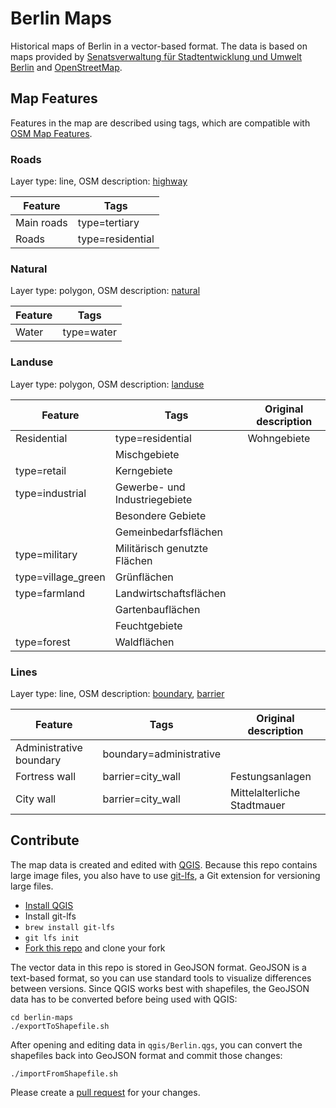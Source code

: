 # Berlin Maps

Historical maps of Berlin in a vector-based format. The data is based on maps provided by [Senatsverwaltung für Stadtentwicklung und Umwelt Berlin](http://www.stadtentwicklung.berlin.de/geoinformation/geodateninfrastruktur/de/geodienste/atom.shtml) and [OpenStreetMap](http://www.openstreetmap.org/about).

## Map Features

Features in the map are described using tags, which are compatible with [OSM Map Features](http://wiki.openstreetmap.org/wiki/Map_Features).

### Roads
Layer type: line, OSM description: [highway](http://wiki.openstreetmap.org/wiki/Highways)

Feature     | Tags
----------- | ----
Main roads  | type=tertiary
Roads       | type=residential

### Natural
Layer type: polygon, OSM description: [natural](http://wiki.openstreetmap.org/wiki/Key:natural)

Feature     | Tags
----------- | ----
Water       | type=water

### Landuse

Layer type: polygon, OSM description: [landuse](http://wiki.openstreetmap.org/wiki/Landuse)

Feature     | Tags              | Original description
----------- | ----------------- | --------------------
Residential | type=residential  | Wohngebiete
 | | Mischgebiete
 | type=retail | Kerngebiete
 | type=industrial | Gewerbe- und Industriegebiete
 | | Besondere Gebiete
 | | Gemeinbedarfsflächen
 | type=military | Militärisch genutzte Flächen
 | type=village_green | Grünflächen
 | type=farmland | Landwirtschaftsflächen
 | | Gartenbauflächen
 | | Feuchtgebiete
 | type=forest | Waldflächen

### Lines
Layer type: line, OSM description: [boundary](http://wiki.openstreetmap.org/wiki/Boundaries), [barrier](http://wiki.openstreetmap.org/wiki/Barriers)

Feature                 | Tags                    | Original description
----------------------- | ----------------------- | --------------------
Administrative boundary | boundary=administrative |
Fortress wall           | barrier=city_wall       | Festungsanlagen
City wall               | barrier=city_wall       | Mittelalterliche Stadtmauer

## Contribute

The map data is created and edited with [QGIS](http://www.qgis.org). Because this repo contains large image files, you also have to use [git-lfs](https://git-lfs.github.com), a Git extension for versioning large files.

- [Install QGIS](https://github.com/Alt-Berlin/berlin-maps/wiki/QGIS#install-qgis-os-x)
- Install git-lfs
 - `brew install git-lfs`
 - `git lfs init`
- [Fork this repo](https://help.github.com/articles/fork-a-repo/) and clone your fork

The vector data in this repo is stored in GeoJSON format. GeoJSON is a text-based format, so you can use standard tools to visualize differences between versions. Since QGIS works best with shapefiles, the GeoJSON data has to be converted before being used with QGIS:

````
cd berlin-maps
./exportToShapefile.sh
````

After opening and editing data in `qgis/Berlin.qgs`, you can convert the shapefiles back into GeoJSON format and commit those changes:

````
./importFromShapefile.sh
````

Please create a [pull request](https://help.github.com/articles/using-pull-requests/) for your changes.
